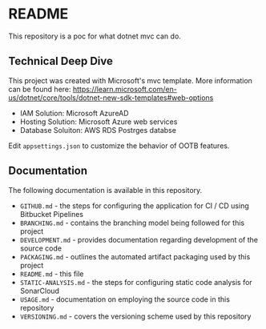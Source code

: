 # README

This repository is a poc for what dotnet mvc can do. 

## Technical Deep Dive

This project was created with Microsoft's mvc template. More information can be found here: https://learn.microsoft.com/en-us/dotnet/core/tools/dotnet-new-sdk-templates#web-options

* IAM Solution: Microsoft AzureAD
* Hosting Solution: Microsoft Azure web services
* Database Soluiton: AWS RDS Postrges databse

Edit `appsettings.json` to customize the behavior of OOTB features.

## Documentation

The following documentation is available in this repository.

* `GITHUB.md` - the steps for configuring the application for CI / CD using Bitbucket Pipelines
* `BRANCHING.md` - contains the branching model being followed for this project
* `DEVELOPMENT.md` - provides documentation regarding development of the source code
* `PACKAGING.md` - outlines the automated artifact packaging used by this project
* `README.md` - this file
* `STATIC-ANALYSIS.md` - the steps for configuring static code analysis for SonarCloud
* `USAGE.md` - documentation on employing the source code in this repository
* `VERSIONING.md` - covers the versioning scheme used by this repository
